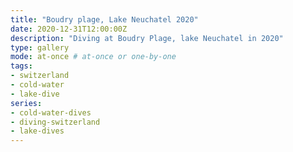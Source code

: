 ```yaml
---
title: "Boudry plage, Lake Neuchatel 2020"
date: 2020-12-31T12:00:00Z
description: "Diving at Boudry Plage, lake Neuchatel in 2020"
type: gallery
mode: at-once # at-once or one-by-one
tags:
- switzerland
- cold-water
- lake-dive
series:
- cold-water-dives
- diving-switzerland
- lake-dives
---
```

